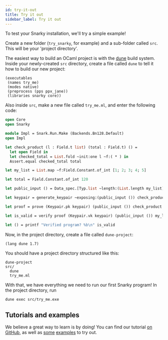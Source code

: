 ```yaml
---
id: try-it-out
title: Try it out
sidebar_label: Try it out
---
```


To test your Snarky installation, we'll try a simple example!

Create a new folder (`try_snarky`, for example) and a sub-folder called `src`.
This will be your 'project directory'.

The easiest way to build an OCaml project is with the
[dune](https://dune.build/) build system. Inside your newly-created `src`
directory, create a file called `dune` to tell it how to build our new project:
```dune
(executables
 (names try_me)
 (modes native)
 (preprocess (pps ppx_jane))
 (libraries snarky core))
```

Also inside `src`, make a new file called `try_me.ml`, and enter the following code:
```ocaml
open Core
open Snarky

module Impl = Snark.Run.Make (Backends.Bn128.Default)
open Impl

let check_product (l : Field.t list) (total : Field.t) () =
  let open Field in
  let checked_total = List.fold ~init:one l ~f:( * ) in
  Assert.equal checked_total total

let my_list = List.map ~f:Field.Constant.of_int [1; 2; 3; 4; 5]

let total = Field.Constant.of_int 120

let public_input () = Data_spec.[Typ.list ~length:(List.length my_list) Field.typ; Field.typ]

let keypair = generate_keypair ~exposing:(public_input ()) check_product

let proof = prove (Keypair.pk keypair) (public_input ()) check_product my_list total

let is_valid = verify proof (Keypair.vk keypair) (public_input ()) my_list total

let () = printf "Verified program? %b\n" is_valid
```

Now, in the project directory, create a file called `dune-project`:
```
(lang dune 1.7)
```

You should have a project directory structured like this:
```
dune-project
src/
  dune
  try_me.ml
```

With that, we have everything we need to run our first Snarky program! In the
project directory, run
```sh
dune exec src/try_me.exe
```

## Tutorials and examples

We believe a great way to learn is by doing! You can find our tutorial [on
GitHub](https://github.com/o1-labs/snarky/blob/master/examples/tutorial), as
well as
[some](https://github.com/o1-labs/snarky/tree/master/examples/merkle_update)
[examples](https://github.com/o1-labs/snarky/tree/master/examples/election) to
try out.
